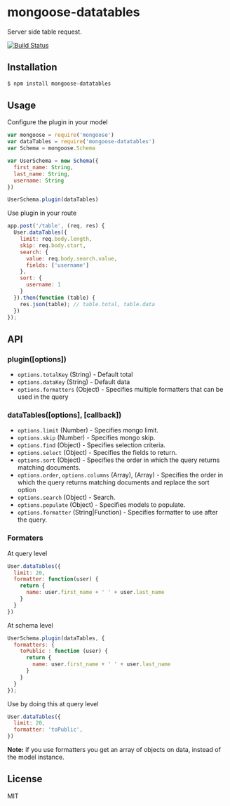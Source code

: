# mongoose-datatables

Server side table request.

[![Build Status](https://travis-ci.org/archr/mongoose-datatables.svg)](https://travis-ci.org/archr/mongoose-datatables)

## Installation
```sh
$ npm install mongoose-datatables
```

## Usage
Configure the plugin in your model

```javascript
var mongoose = require('mongoose')
var dataTables = require('mongoose-datatables')
var Schema = mongoose.Schema

var UserSchema = new Schema({
  first_name: String,
  last_name: String,
  username: String
})

UserSchema.plugin(dataTables)
```
Use plugin in your route

```javascript
app.post('/table', (req, res) {
  User.dataTables({
    limit: req.body.length,
    skip: req.body.start,
    search: {
      value: req.body.search.value,
      fields: ['username']
    },
    sort: {
      username: 1
    }
  }).then(function (table) {
    res.json(table); // table.total, table.data
  })
});
```

## API

### plugin([options])
* `options.totalKey` (String) - Default total
* `options.dataKey` (String) - Default data
* `options.formatters` (Object) - Specifies multiple formatters that can be used in the query

### dataTables([options], [callback])
* `options.limit` (Number) - Specifies mongo limit.
* `options.skip` (Number) - Specifies mongo skip.
* `options.find` (Object) - Specifies selection criteria.
* `options.select` (Object) - Specifies the fields to return.
* `options.sort` (Object) - Specifies the order in which the query returns matching documents.
* `options.order`, `options.columns` (Array), (Array) - Specifies the order in which the query returns matching documents and replace the sort option
* `options.search` (Object) - Search.
* `options.populate` (Object) - Specifies models to populate.
* `options.formatter` (String|Function) - Specifies formatter to use after the query.


### Formaters

At query level
```javascript
User.dataTables({
  limit: 20,
  formatter: function(user) {
    return {
      name: user.first_name + ' ' + user.last_name
    }
  }
})
```

At schema level
```javascript
UserSchema.plugin(dataTables, {
  formatters: {
    toPublic : function (user) {
      return {
        name: user.first_name + ' ' + user.last_name
      }
    }
  }
});
```

Use by doing this at query level
```javascript
User.dataTables({
  limit: 20,
  formatter: 'toPublic',
})
```
**Note:** if you use formatters you get an array of objects on data, instead of the model instance.


## License
MIT 
